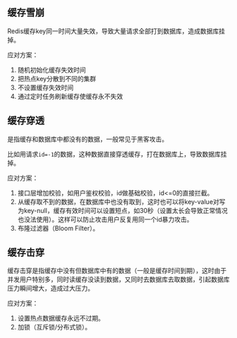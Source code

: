 ## 缓存雪崩

Redis缓存key同一时间大量失效，导致大量请求全部打到数据库，造成数据库挂掉。

应对方案：

1. 随机初始化缓存失效时间
2. 把热点key分散到不同的集群
3. 不设置缓存失效时间
4. 通过定时任务刷新缓存使缓存永不失效

## 缓存穿透

是指缓存和数据库中都没有的数据，一般常见于黑客攻击。

比如用请求`id=-1`的数据，这种数据直接穿透缓存，打在数据库上，导致数据库挂掉。

应对方案：

1. 接口层增加校验，如用户鉴权校验，id做基础校验，id<=0的直接拦截。
2. 从缓存取不到的数据，在数据库中也没有取到，这时也可以将key-value对写为key-null，缓存有效时间可以设置短点，如30秒（设置太长会导致正常情况也没法使用）。这样可以防止攻击用户反复用同一个id暴力攻击。
3. 布隆过滤器（Bloom Filter）。

## 缓存击穿

缓存击穿是指缓存中没有但数据库中有的数据（一般是缓存时间到期），这时由于并发用户特别多，同时读缓存没读到数据，又同时去数据库去取数据，引起数据库压力瞬间增大，造成过大压力。

应对方案：

1. 设置热点数据缓存永远不过期。
2. 加锁（互斥锁/分布式锁）。

